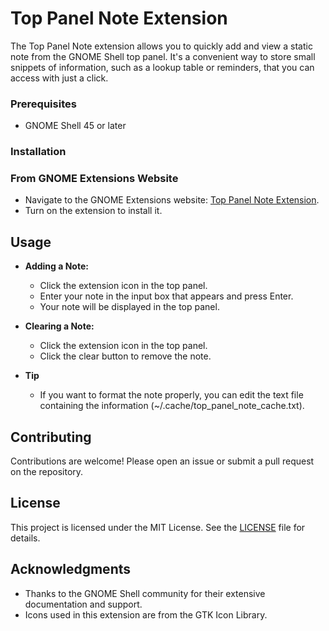 # Top Panel Note Extension

The Top Panel Note extension allows you to quickly add and view a static note from the GNOME Shell top panel. It's a convenient way to store small snippets of information, such as a lookup table or reminders, that you can access with just a click.

### Prerequisites

- GNOME Shell 45 or later

### Installation

### From GNOME Extensions Website

- Navigate to the GNOME Extensions website: [Top Panel Note Extension](https://extensions.gnome.org/extension/7120/top-panel-note/).
- Turn on the extension to install it. 

## Usage

- **Adding a Note:**
  - Click the extension icon in the top panel.
  - Enter your note in the input box that appears and press Enter.
  - Your note will be displayed in the top panel.

- **Clearing a Note:**
  - Click the extension icon in the top panel.
  - Click the clear button to remove the note.

- **Tip**
  - If you want to format the note properly, you can edit the text file containing the information (~/.cache/top_panel_note_cache.txt).

## Contributing

Contributions are welcome! Please open an issue or submit a pull request on the repository.

## License

This project is licensed under the MIT License. See the [LICENSE](LICENSE) file for details.

## Acknowledgments

- Thanks to the GNOME Shell community for their extensive documentation and support.
- Icons used in this extension are from the GTK Icon Library.
